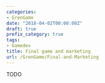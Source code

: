 ```yaml
---
categories:
- GrenGame
date: "2018-04-02T00:00:00Z"
draft: true
prefix_category: true
tags:
- Gamedev
title: Final game and marketing
url: /GrenGame/Final-and-Marketing
---
```


TODO
